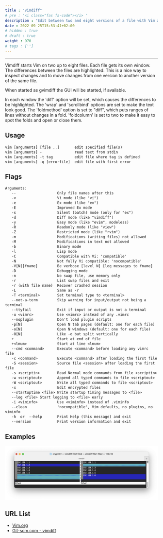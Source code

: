 ```yaml
---
title : "vimdiff"
# pre : '<i class="fas fa-code"></i> '
description : "Edit between two and eight versions of a file with Vim and show differences."
date : 2022-09-25T15:53:41+02:00
# hidden : true
# draft : true
weight : 970
# tags : ['']
---
```


---

Vimdiff starts Vim on two up to eight files.  Each file gets its own window.  The differences between the files are highlighted.  This is a nice way to inspect changes and to move changes from one version to another version of the same file.

When started as gvimdiff the GUI will be started, if available.

In each window the 'diff' option will be set, which causes the differences to be highlighted. The 'wrap' and 'scrollbind' options are set to make the text look good. The 'foldmethod' option is set to "diff", which puts ranges of lines without changes in a fold.  'foldcolumn' is set to two to make it easy to spot the folds and open or close them.

## Usage

```plain
vim [arguments] [file ..]       edit specified file(s)
vim [arguments] -               read text from stdin
vim [arguments] -t tag          edit file where tag is defined
vim [arguments] -q [errorfile]  edit file with first error
```

## Flags

```plain
Arguments:
   --                   Only file names after this
   -v                   Vi mode (like "vi")
   -e                   Ex mode (like "ex")
   -E                   Improved Ex mode
   -s                   Silent (batch) mode (only for "ex")
   -d                   Diff mode (like "vimdiff")
   -y                   Easy mode (like "evim", modeless)
   -R                   Readonly mode (like "view")
   -Z                   Restricted mode (like "rvim")
   -m                   Modifications (writing files) not allowed
   -M                   Modifications in text not allowed
   -b                   Binary mode
   -l                   Lisp mode
   -C                   Compatible with Vi: 'compatible'
   -N                   Not fully Vi compatible: 'nocompatible'
   -V[N][fname]         Be verbose [level N] [log messages to fname]
   -D                   Debugging mode
   -n                   No swap file, use memory only
   -r                   List swap files and exit
   -r (with file name)  Recover crashed session
   -L                   Same as -r
   -T <terminal>        Set terminal type to <terminal>
   --not-a-term         Skip warning for input/output not being a terminal
   --ttyfail            Exit if input or output is not a terminal
   -u <vimrc>           Use <vimrc> instead of any .vimrc
   --noplugin           Don't load plugin scripts
   -p[N]                Open N tab pages (default: one for each file)
   -o[N]                Open N windows (default: one for each file)
   -O[N]                Like -o but split vertically
   +                    Start at end of file
   +<lnum>              Start at line <lnum>
   --cmd <command>      Execute <command> before loading any vimrc file
   -c <command>         Execute <command> after loading the first file
   -S <session>         Source file <session> after loading the first file
   -s <scriptin>        Read Normal mode commands from file <scriptin>
   -w <scriptout>       Append all typed commands to file <scriptout>
   -W <scriptout>       Write all typed commands to file <scriptout>
   -x                   Edit encrypted files
   --startuptime <file> Write startup timing messages to <file>
   --log <file> Start logging to <file> early
   -i <viminfo>         Use <viminfo> instead of .viminfo
   --clean              'nocompatible', Vim defaults, no plugins, no viminfo
   -h  or  --help       Print Help (this message) and exit
   --version            Print version information and exit
```

## Examples

![example](images/example.png)

## URL List

- [Vim.org](http://www.vim.org/)
- [Git-scm.com - vimdiff](https://git-scm.com/docs/vimdiff/en)
